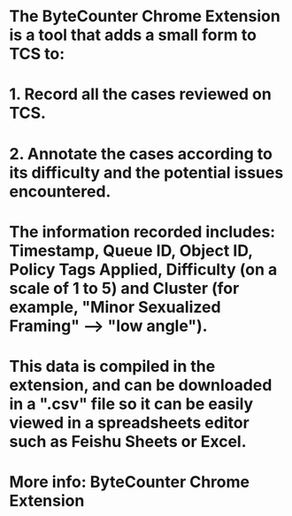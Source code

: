 #   The ByteCounter Chrome Extension is a tool that adds a small form to TCS to:
#    1. Record all the cases reviewed on TCS.
#    2. Annotate the cases according to its difficulty and the potential issues encountered.
#  The information recorded includes: Timestamp, Queue ID, Object ID, Policy Tags Applied, Difficulty (on a scale of 1 to 5) and Cluster (for example, "Minor Sexualized Framing" --> "low angle").
#  This data is compiled in the extension, and can be downloaded in a ".csv" file so it can be easily viewed in a spreadsheets editor such as Feishu Sheets or Excel.
#  More info: ByteCounter Chrome Extension 

